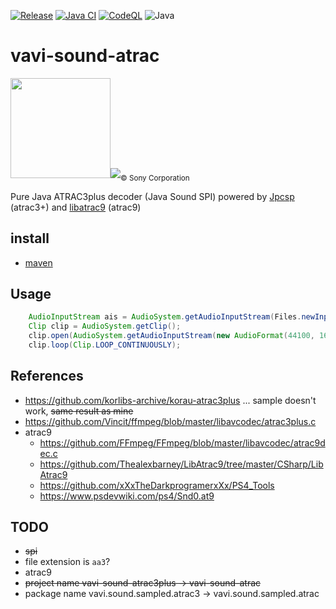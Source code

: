 [![Release](https://jitpack.io/v/umjammer/vavi-sound-atrac.svg)](https://jitpack.io/#umjammer/vavi-sound-atrac)
[![Java CI](https://github.com/umjammer/vavi-sound-atrac/actions/workflows/maven.yml/badge.svg)](https://github.com/umjammer/vavi-sound-atrac/actions/workflows/maven.yml)
[![CodeQL](https://github.com/umjammer/vavi-sound-atrac/actions/workflows/codeql.yml/badge.svg)](https://github.com/umjammer/vavi-sound-atrac/actions/workflows/codeql-analysis.yml)
![Java](https://img.shields.io/badge/Java-17-b07219)

# vavi-sound-atrac

<img src="https://upload.wikimedia.org/wikipedia/commons/thumb/9/9b/MiniDisc-Logo.svg/248px-MiniDisc-Logo.svg.png" width="160" /><img src="https://upload.wikimedia.org/wikipedia/commons/thumb/9/9c/Atrac.svg/160px-Atrac.svg.png" /><sub>© Sony Corporation</sub>

Pure Java ATRAC3plus decoder (Java Sound SPI) powered by [Jpcsp](https://github.com/jpcsp/jpcsp) (atrac3+) and [libatrac9](https://github.com/Thealexbarney/LibAtrac9/tree/master/CSharp/LibAtrac9) (atrac9)

## install

 * [maven](https://jitpack.io/#umjammer/vavi-sound-atrac)

## Usage

```java
    AudioInputStream ais = AudioSystem.getAudioInputStream(Files.newInputStream(Paths.get("foo.at3")));
    Clip clip = AudioSystem.getClip();
    clip.open(AudioSystem.getAudioInputStream(new AudioFormat(44100, 16, 2, true, false), ais));
    clip.loop(Clip.LOOP_CONTINUOUSLY);
```

## References

 * https://github.com/korlibs-archive/korau-atrac3plus ... sample doesn't work, ~~same result as mine~~
 * https://github.com/Vincit/ffmpeg/blob/master/libavcodec/atrac3plus.c
 * atrac9
   * https://github.com/FFmpeg/FFmpeg/blob/master/libavcodec/atrac9dec.c
   * https://github.com/Thealexbarney/LibAtrac9/tree/master/CSharp/LibAtrac9
   * https://github.com/xXxTheDarkprogramerxXx/PS4_Tools
   * https://www.psdevwiki.com/ps4/Snd0.at9

## TODO

 * ~~spi~~
 * file extension is `aa3`?
 * atrac9
 * ~~project name vavi-sound-atrac3plus -> vavi-sound-atrac~~
 * package name vavi.sound.sampled.atrac3 -> vavi.sound.sampled.atrac 
